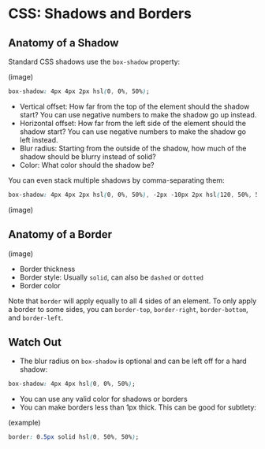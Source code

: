 # CSS: Shadows and Borders

## Anatomy of a Shadow

Standard CSS shadows use the `box-shadow` property:

(image)

```css
box-shadow: 4px 4px 2px hsl(0, 0%, 50%);
```

* Vertical offset: How far from the top of the element should the shadow start? You can use negative numbers to make the shadow go up instead.
* Horizontal offset: How far from the left side of the element should the shadow start?  You can use negative numbers to make the shadow go left instead.
* Blur radius: Starting from the outside of the shadow, how much of the shadow should be blurry instead of solid?
* Color: What color should the shadow be? 

You can even stack multiple shadows by comma-separating them:

```css
box-shadow: 4px 4px 2px hsl(0, 0%, 50%), -2px -10px 2px hsl(120, 50%, 50%);
```

(image)

## Anatomy of a Border

(image)

* Border thickness
* Border style: Usually `solid`, can also be `dashed` or `dotted`
* Border color

Note that `border` will apply equally to all 4 sides of an element. To only apply a border to some sides, you can `border-top`, `border-right`, `border-bottom`, and `border-left`.

## Watch Out

* The blur radius on `box-shadow` is optional and can be left off for a hard shadow:

```css
box-shadow: 4px 4px hsl(0, 0%, 50%);
```

* You can use any valid color for shadows or borders
* You can make borders less than 1px thick. This can be good for subtlety:

(example)

```css
border: 0.5px solid hsl(0, 50%, 50%);
```
